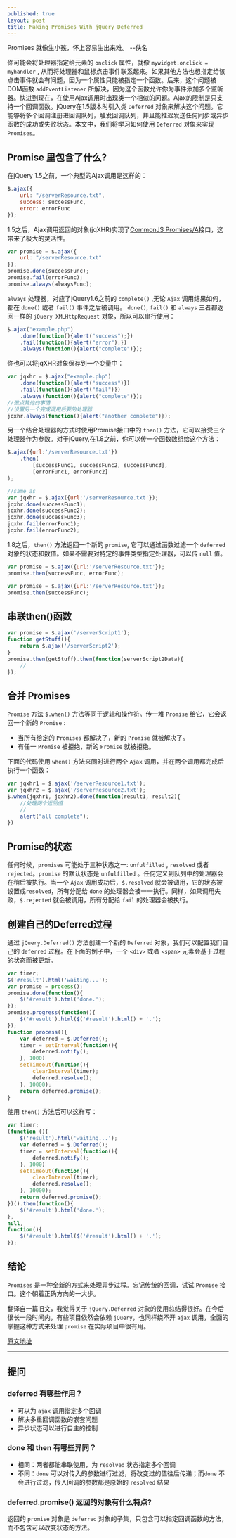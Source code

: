 ```yaml
---
published: true
layout: post
title: Making Promises With jQuery Deferred
---
```


Promises 就像生小孩，怀上容易生出来难。 --佚名

你可能会将处理器指定给元素的 `onclick` 属性，就像 `mywidget.onclick = myhandler` , 从而将处理器和鼠标点击事件联系起来。如果其他方法也想指定给该点击事件就会有问题，因为一个属性只能被指定一个函数。后来，这个问题被DOM函数 `addEventListener` 所解决，因为这个函数允许你为事件添加多个监听器。快进到现在，在使用Ajax调用时出现类一个相似的问题。Ajax的限制是只支持一个回调函数。jQuery在1.5版本时引入类 `Deferred` 对象来解决这个问题。它能够将多个回调注册进回调队列，触发回调队列，并且能推迟发送任何同步或异步函数的成功或失败状态。本文中，我们将学习如何使用 `Deferred` 对象来实现 `Promises`。

## Promise 里包含了什么?
在jQuery 1.5之前，一个典型的Ajax调用是这样的：

```javascript
$.ajax({
    url: "/serverResource.txt",
    success: successFunc,
    error: errorFunc
});
```

1.5之后，Ajax调用返回的对象(jqXHR)实现了[CommonJS Promises/A](http://wiki.commonjs.org/wiki/Promises/A)接口，这带来了极大的灵活性。

```javascript
var promise = $.ajax({
    url: "/serverResource.txt"
});
promise.done(successFunc);
promise.fail(errorFunc);
promise.always(alwaysFunc);
```

`always` 处理器，对应了jQuery1.6之前的 `complete()` ,无论 `Ajax` 调用结果如何，都在 `done()` 或者 `fail()` 事件之后被调用。
`done()`, `fail()` 和 `always` 三者都返回一样的 `jQuery XMLHttpRequest` 对象，所以可以串行使用：

```javascript
$.ajax("example.php")
    .done(function(){alert("success");})
    .fail(function(){alert("error");})
    .always(function(){alert("complete")});
```

你也可以将jqXHR对象保存到一个变量中：

```javascript
var jqxhr = $.ajax("example.php")
    .done(function(){alert("success")})
    .fail(function(){alert("fail")})
    .always(function(){alert("complete")});
//做点其他的事情
//设置另一个完成调用后要的处理器
jqxhr.always(function(){alert("another complete")});
```

另一个结合处理器的方式时使用Promise接口中的 `then()` 方法，它可以接受三个处理器作为参数。对于jQuery,在1.8之前，你可以传一个函数数组给这个方法：

```javascript
$.ajax({url:'/serverResource.txt'})
    .then(
        [successFunc1, successFunc2, successFunc3],
        [errorFunc1, errorFunc2]
);

//same as
var jqxhr = $.ajax({url:'/serverResource.txt'});
jqxhr.done(successFunc1);
jqxhr.done(successFunc2);
jqxhr.done(successFunc3);
jqxhr.fail(errorFunc1);
jqxhr.fail(errorFunc2);
```

1.8之后，`then()` 方法返回一个新的 `promise`, 它可以通过函数过滤一个 `deferred` 对象的状态和数值。如果不需要对特定的事件类型指定处理器，可以传 `null` 值。

```javascript
var promise = $.ajax({url:'/serverResource.txt'});
promise.then(successFunc, errorFunc);

var promise = $.ajax({url:'/serverResource.txt'});
promise.then(successFunc);
```


## 串联then()函数

```javascript
var promise = $.ajax('/serverScript1');
function getStuff(){
    return $.ajax('/serverScript2');
}
promise.then(getStuff).then(function(serverScript2Data){
    // 
});
```

## 合并 Promises
`Promise` 方法 `$.when()` 方法等同于逻辑和操作符。传一堆 `Promise` 给它，它会返回一个新的 `Promise` :
- 当所有给定的 `Promises` 都解决了，新的 `Promise` 就被解决了。
- 有任一 `Promise` 被拒绝，新的 `Promise` 就被拒绝。

下面的代码使用 `when()` 方法来同时进行两个 `Ajax` 调用，并在两个调用都完成后执行一个函数：

```javascript
var jqxhr1 = $.ajax('/serverResource1.txt');
var jqxhr2 = $.ajax('/serverResource2.txt');
$.when(jqxhr1, jqxhr2).done(function(result1, result2){
    //处理两个返回值
    //
    alert("all complete");
})
```


## Promise的状态
任何时候，`promises` 可能处于三种状态之一: `unfulfilled` , `resolved` 或者 `rejected`。`promise` 的默认状态是 `unfulfilled` 。任何定义到队列中的处理器会在稍后被执行。当一个 `Ajax` 调用成功后，`$.resolved` 就会被调用，它的状态被设置成`resolved`，所有分配给 `done` 的处理器会被一一执行。同样，如果调用失败，`$.rejected` 就会被调用，所有分配给 `fail` 的处理器会被执行。

## 创建自己的Deferred过程
通过 `jQuery.Deferred()` 方法创建一个新的 `Deferred` 对象，我们可以配置我们自己的 `deferred` 过程。在下面的例子中，一个 `<div>` 或者 `<span>` 元素会基于过程的状态而被更新。

```javascript
var timer;
$('#result').html('waiting...');
var promise = process();
promise.done(function(){
    $('#result').html('done.');
});
promise.progress(function(){
    $('#result').html($('#result').html() + '.');
});
function process(){
    var deferred = $.Deferred();
    timer = setInterval(function(){
        deferred.notify();
    }, 1000)
    setTimeout(function(){
        clearInterval(timer);
        deferred.resolve();
    }, 10000);
    return deferred.promise();
}
```

使用 `then()` 方法后可以这样写：

```javascript
var timer;
(function (){
    $('result').html('waiting...');
    var deferred = $.Deferred();
    timer = setInterval(function(){
        deferred.notify();
    }, 1000)
    setTimeout(function(){
        clearInterval(timer);
        deferred.resolve();
    }, 10000);
    return deferred.promise();
})().then(function(){
    $('#result').html('done.');
},
null,
function(){
    $('#result').html($('#result').html() + '.');
});
```

## 结论
`Promises` 是一种全新的方式来处理异步过程。忘记传统的回调，试试 `Promise` 接口。这个朝着正确方向的一大步。

翻译自一篇旧文，我觉得关于 `jQuery.Deferred` 对象的使用总结得很好。在今后很长一段时间内，有些项目依然会依赖 `jQuery`，也同样绕不开 `ajax` 调用，全面的掌握这种方式来处理 `promise` 在实际项目中很有用。

[原文地址](http://www.htmlgoodies.com/beyond/javascript/making-promises-with-jquery-deferred.html)


--- 
## 提问
### deferred 有哪些作用？
- 可以为 `ajax` 调用指定多个回调
- 解决多重回调函数的嵌套问题
- 异步状态可以进行自主的控制

### done 和 then 有哪些异同？
- 相同：两者都能串联使用，为 `resolved` 状态指定多个回调
- 不同：`done` 可以对传入的参数进行过滤，将改变过的值往后传递；而`done` 不会进行过滤，传入回调的参数都是原始的 `resolved` 结果

### deferred.promise() 返回的对象有什么特点?
返回的 `promise` 对象是 `deferred` 对象的子集，只包含可以指定回调函数的方法，而不包含可以改变状态的方法。